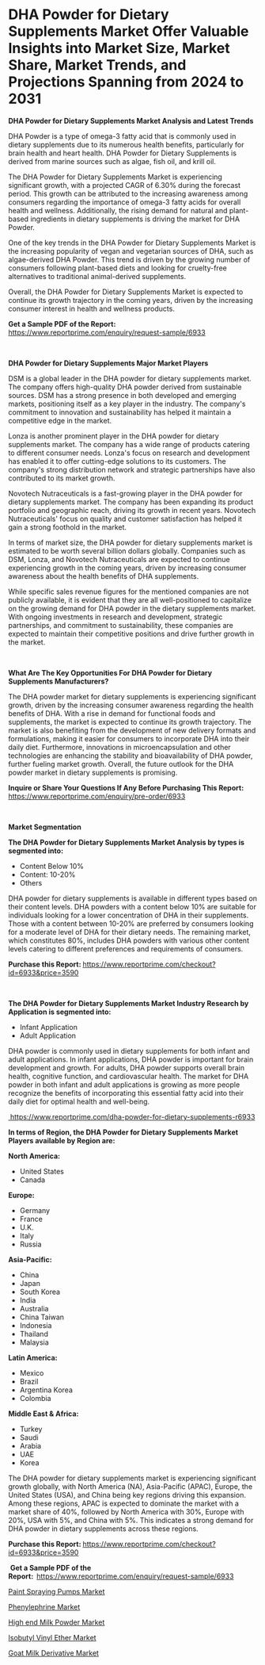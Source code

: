 <p><h1>DHA Powder for Dietary Supplements Market Offer Valuable Insights into Market Size, Market Share, Market Trends, and Projections Spanning from 2024 to 2031</h1></p><p><strong>DHA Powder for Dietary Supplements Market Analysis and Latest Trends</strong></p>
<p><p>DHA Powder is a type of omega-3 fatty acid that is commonly used in dietary supplements due to its numerous health benefits, particularly for brain health and heart health. DHA Powder for Dietary Supplements is derived from marine sources such as algae, fish oil, and krill oil.</p><p>The DHA Powder for Dietary Supplements Market is experiencing significant growth, with a projected CAGR of 6.30% during the forecast period. This growth can be attributed to the increasing awareness among consumers regarding the importance of omega-3 fatty acids for overall health and wellness. Additionally, the rising demand for natural and plant-based ingredients in dietary supplements is driving the market for DHA Powder.</p><p>One of the key trends in the DHA Powder for Dietary Supplements Market is the increasing popularity of vegan and vegetarian sources of DHA, such as algae-derived DHA Powder. This trend is driven by the growing number of consumers following plant-based diets and looking for cruelty-free alternatives to traditional animal-derived supplements.</p><p>Overall, the DHA Powder for Dietary Supplements Market is expected to continue its growth trajectory in the coming years, driven by the increasing consumer interest in health and wellness products.</p></p>
<p><strong>Get a Sample PDF of the Report:&nbsp;</strong> <a href="https://www.reportprime.com/enquiry/request-sample/6933">https://www.reportprime.com/enquiry/request-sample/6933</a></p>
<p>&nbsp;</p>
<p><strong>DHA Powder for Dietary Supplements Major Market Players</strong></p>
<p><p>DSM is a global leader in the DHA powder for dietary supplements market. The company offers high-quality DHA powder derived from sustainable sources. DSM has a strong presence in both developed and emerging markets, positioning itself as a key player in the industry. The company's commitment to innovation and sustainability has helped it maintain a competitive edge in the market.</p><p>Lonza is another prominent player in the DHA powder for dietary supplements market. The company has a wide range of products catering to different consumer needs. Lonza's focus on research and development has enabled it to offer cutting-edge solutions to its customers. The company's strong distribution network and strategic partnerships have also contributed to its market growth.</p><p>Novotech Nutraceuticals is a fast-growing player in the DHA powder for dietary supplements market. The company has been expanding its product portfolio and geographic reach, driving its growth in recent years. Novotech Nutraceuticals' focus on quality and customer satisfaction has helped it gain a strong foothold in the market.</p><p>In terms of market size, the DHA powder for dietary supplements market is estimated to be worth several billion dollars globally. Companies such as DSM, Lonza, and Novotech Nutraceuticals are expected to continue experiencing growth in the coming years, driven by increasing consumer awareness about the health benefits of DHA supplements.</p><p>While specific sales revenue figures for the mentioned companies are not publicly available, it is evident that they are all well-positioned to capitalize on the growing demand for DHA powder in the dietary supplements market. With ongoing investments in research and development, strategic partnerships, and commitment to sustainability, these companies are expected to maintain their competitive positions and drive further growth in the market.</p></p>
<p>&nbsp;</p>
<p><strong>What Are The Key Opportunities For DHA Powder for Dietary Supplements Manufacturers?</strong></p>
<p><p>The DHA powder market for dietary supplements is experiencing significant growth, driven by the increasing consumer awareness regarding the health benefits of DHA. With a rise in demand for functional foods and supplements, the market is expected to continue its growth trajectory. The market is also benefiting from the development of new delivery formats and formulations, making it easier for consumers to incorporate DHA into their daily diet. Furthermore, innovations in microencapsulation and other technologies are enhancing the stability and bioavailability of DHA powder, further fueling market growth. Overall, the future outlook for the DHA powder market in dietary supplements is promising.</p></p>
<p><strong>Inquire or Share Your Questions If Any Before Purchasing This Report:</strong> <a href="https://www.reportprime.com/enquiry/pre-order/6933">https://www.reportprime.com/enquiry/pre-order/6933</a></p>
<p>&nbsp;</p>
<p><strong>Market Segmentation</strong></p>
<p><strong>The DHA Powder for Dietary Supplements Market Analysis by types is segmented into:</strong></p>
<p><ul><li>Content Below 10%</li><li>Content: 10-20%</li><li>Others</li></ul></p>
<p><p>DHA powder for dietary supplements is available in different types based on their content levels. DHA powders with a content below 10% are suitable for individuals looking for a lower concentration of DHA in their supplements. Those with a content between 10-20% are preferred by consumers looking for a moderate level of DHA for their dietary needs. The remaining market, which constitutes 80%, includes DHA powders with various other content levels catering to different preferences and requirements of consumers.</p></p>
<p><strong>Purchase this Report:&nbsp;</strong><a href="https://www.reportprime.com/checkout?id=6933&price=3590">https://www.reportprime.com/checkout?id=6933&price=3590</a></p>
<p>&nbsp;</p>
<p><strong>The DHA Powder for Dietary Supplements Market Industry Research by Application is segmented into:</strong></p>
<p><ul><li>Infant Application</li><li>Adult Application</li></ul></p>
<p><p>DHA powder is commonly used in dietary supplements for both infant and adult applications. In infant applications, DHA powder is important for brain development and growth. For adults, DHA powder supports overall brain health, cognitive function, and cardiovascular health. The market for DHA powder in both infant and adult applications is growing as more people recognize the benefits of incorporating this essential fatty acid into their daily diet for optimal health and well-being.</p></p>
<p><a href="https://www.reportprime.com/dha-powder-for-dietary-supplements-r6933">&nbsp;https://www.reportprime.com/dha-powder-for-dietary-supplements-r6933</a></p>
<p><strong>In terms of Region, the DHA Powder for Dietary Supplements Market Players available by Region are:</strong></p>
<p>
    <p> <strong> North America: </strong>
        <ul>
            <li>United States</li>
            <li>Canada</li>
        </ul>
        </p> 
    <p> <strong> Europe: </strong>
        <ul>
            <li>Germany</li>
            <li>France</li>
            <li>U.K.</li>
            <li>Italy</li>
            <li>Russia</li>
        </ul>
        </p> 
    <p> <strong> Asia-Pacific: </strong>
        <ul>
            <li>China</li>
            <li>Japan</li>
            <li>South Korea</li>
            <li>India</li>
            <li>Australia</li>
            <li>China Taiwan</li>
            <li>Indonesia</li>
            <li>Thailand</li>
            <li>Malaysia</li>
        </ul>
        </p> 
    <p> <strong> Latin America: </strong>
        <ul>
            <li>Mexico</li>
            <li>Brazil</li>
            <li>Argentina Korea</li>
            <li>Colombia</li>
        </ul>
        </p> 
    <p> <strong> Middle East & Africa: </strong>
        <ul>
            <li>Turkey</li>
            <li>Saudi</li>
            <li>Arabia</li>
            <li>UAE</li>
            <li>Korea</li>
        </ul>
    </p>
    </p>
<p><p>The DHA powder for dietary supplements market is experiencing significant growth globally, with North America (NA), Asia-Pacific (APAC), Europe, the United States (USA), and China being key regions driving this expansion. Among these regions, APAC is expected to dominate the market with a market share of 40%, followed by North America with 30%, Europe with 20%, USA with 5%, and China with 5%. This indicates a strong demand for DHA powder in dietary supplements across these regions.</p></p>
<p><strong>Purchase this Report: </strong><a href="https://www.reportprime.com/checkout?id=6933&price=3590">https://www.reportprime.com/checkout?id=6933&price=3590</a></p>
<p>&nbsp;<strong>Get a Sample PDF of the Report:&nbsp;&nbsp;</strong><a href="https://www.reportprime.com/enquiry/request-sample/6933">https://www.reportprime.com/enquiry/request-sample/6933</a></p>
<p><strong></strong></p>
<p><p><a href="https://medium.com/@akshatreportprime/paint-spraying-pumps-market-size-share-trends-analysis-report-by-product-a299e66366f4">Paint Spraying Pumps Market</a></p><p><a href="https://issuu.com/reportprime-2/docs/phenylephrine-market-size-2030.pptx">Phenylephrine Market</a></p><p><a href="https://github.com/angelajermaine/Market-Research-Report-List-4/blob/main/high-end-milk-powder-market.md">High end Milk Powder Market</a></p><p><a href="https://www.linkedin.com/pulse/exploring-isobutyl-vinyl-ether-market-dynamics-global-trends-tpvqf">Isobutyl Vinyl Ether Market</a></p><p><a href="https://github.com/provorikovar/Market-Research-Report-List-5/blob/main/goat-milk-derivative-market.md">Goat Milk Derivative Market</a></p></p>